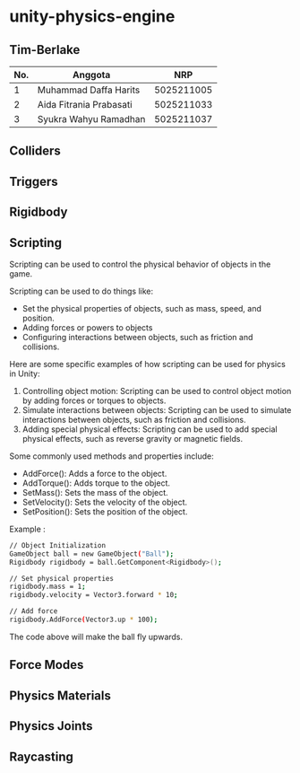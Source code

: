 # unity-physics-engine

## Tim-Berlake

| No. | Anggota               | NRP          |
|-----|----------------------------|--------------|
| 1   | Muhammad Daffa Harits      | 5025211005  |
| 2   | Aida Fitrania Prabasati    | 5025211033  |
| 3   | Syukra Wahyu Ramadhan      | 5025211037   |

## Colliders

## Triggers

## Rigidbody

## Scripting
Scripting can be used to control the physical behavior of objects in the game.

Scripting can be used to do things like:

- Set the physical properties of objects, such as mass, speed, and position.
- Adding forces or powers to objects
- Configuring interactions between objects, such as friction and collisions.

Here are some specific examples of how scripting can be used for physics in Unity:

1. Controlling object motion: Scripting can be used to control object motion by adding forces or torques to objects.
2. Simulate interactions between objects: Scripting can be used to simulate interactions between objects, such as friction and collisions.
3. Adding special physical effects: Scripting can be used to add special physical effects, such as reverse gravity or magnetic fields.

Some commonly used methods and properties include:

- AddForce(): Adds a force to the object.
- AddTorque(): Adds torque to the object.
- SetMass(): Sets the mass of the object.
- SetVelocity(): Sets the velocity of the object.
- SetPosition(): Sets the position of the object.

Example :

```bash
// Object Initialization
GameObject ball = new GameObject("Ball");
Rigidbody rigidbody = ball.GetComponent<Rigidbody>();

// Set physical properties
rigidbody.mass = 1;
rigidbody.velocity = Vector3.forward * 10;

// Add force
rigidbody.AddForce(Vector3.up * 100);
```

The code above will make the ball fly upwards.

## Force Modes

## Physics Materials

## Physics Joints

## Raycasting
